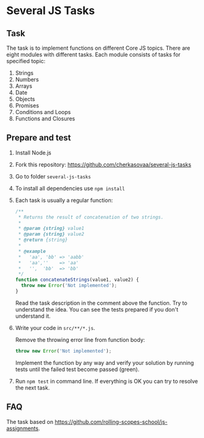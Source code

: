 # Several JS Tasks

## Task

The task is to implement functions on different Core JS topics. There are eight modules with different tasks. Each module consists of tasks for specified topic:

1. Strings
2. Numbers
3. Arrays
4. Date
5. Objects
6. Promises
7. Conditions and Loops
8. Functions and Closures

## Prepare and test

1. Install Node.js
2. Fork this repository: https://github.com/cherkasovaa/several-js-tasks
3. Go to folder `several-js-tasks`
4. To install all dependencies use `npm install`
5. Each task is usually a regular function:
   ```javascript
   /**
    * Returns the result of concatenation of two strings.
    *
    * @param {string} value1
    * @param {string} value2
    * @return {string}
    *
    * @example
    *   'aa', 'bb' => 'aabb'
    *   'aa',''    => 'aa'
    *   '',  'bb'  => 'bb'
    */
   function concatenateStrings(value1, value2) {
     throw new Error('Not implemented');
   }
   ```
   Read the task description in the comment above the function. Try to understand the idea. You can see the tests prepared if you don't understand it.
6. Write your code in `src/**/*.js`.

   Remove the throwing error line from function body:

   ```javascript
   throw new Error('Not implemented');
   ```

   Implement the function by any way and verify your solution by running tests until the failed test become passed (green).

7. Run `npm test` in command line. If everything is OK you can try to resolve the next task.

## FAQ

The task based on https://github.com/rolling-scopes-school/js-assignments.
